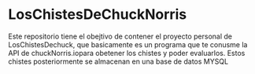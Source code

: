 # LosChistesDeChuckNorris
Este repositorio tiene el obejtivo de contener el proyecto personal de LosChistesDechuck, que basicamente es un programa que te conusme la API de chuckNorris.iopara obetener los chistes y poder evaluarlos. Estos chistes posteriormente se almacenan en una base de datos MYSQL
